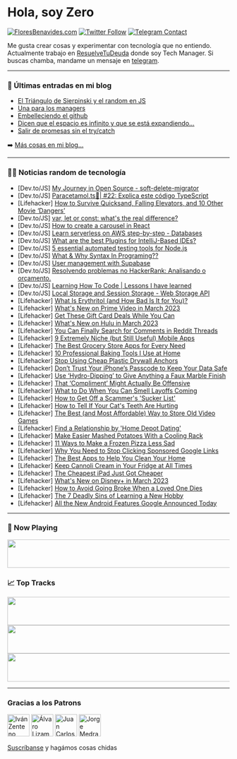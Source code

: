 # Hola, soy Zero

[![FloresBenavides.com](https://img.shields.io/website?down_message=oops&label=MiBlog&style=for-the-badge&up_message=online&url=https%3A%2F%2Ffloresbenavides.com)](https://floresbenavides.com) [![Twitter Follow](https://img.shields.io/twitter/follow/ZeroDragon?color=%231DA1F2&label=Follow&logo=twitter&logoColor=ffffff&style=for-the-badge)](https://twitter.com/zerodragon) [![Telegram Contact](https://img.shields.io/badge/escr%C3%ADbeme-ZeroDragon-%2326A5E4?style=for-the-badge&logo=telegram)](https://t.me/zerodragon)

Me gusta crear cosas y experimentar con tecnología que no entiendo.
Actualmente trabajo en [ResuelveTuDeuda](http://github.com/resuelve) donde soy Tech Manager.
Si buscas chamba, mandame un mensaje en [telegram](https://t.me/zerodragon).

---

### 📕 Últimas entradas en mi blog
<!-- BLOG-POST-LIST:START -->
- [El Triángulo de Sierpinski y el random en JS](https://floresbenavides.com/el-triangulo-de-sierpinski-y-el-random-en-js/)
- [Una para los managers](https://floresbenavides.com/una-para-los-managers/)
- [Embelleciendo el github](https://floresbenavides.com/embelleciendo-el-github/)
- [Dicen que el espacio es infinito y que se está expandiendo…](https://floresbenavides.com/dicen-que-el-espacio-es-infinito-y-que-se-esta-expandiendo/)
- [Salir de promesas sin el try/catch](https://floresbenavides.com/salir-de-promesas-sin-el-try-catch/)
<!-- BLOG-POST-LIST:END -->

➡️ [Más cosas en mi blog...](https://floresbenavides.com)

---

### 👨‍💻 Noticias random de tecnología
<!-- TECH-POSTS:START -->
- [Dev.to/JS] [My Journey in Open Source - soft-delete-migrator](https://dev.to/cadienvan/my-journey-in-open-source-soft-delete-migrator-6oo)
- [Dev.to/JS] [Paracetamol.ts💊| #22: Explica este código TypeScript](https://dev.to/duxtech/paracetamolts-22-explica-este-codigo-typescript-299n)
- [Lifehacker] [How to Survive Quicksand, Falling Elevators, and 10 Other Movie ‘Dangers’](https://lifehacker.com/how-to-survive-quicksand-falling-elevators-and-10-oth-1850165549)
- [Dev.to/JS] [var, let or const: what&#39;s the real difference?](https://dev.to/ppiippaa/var-let-or-const-whats-the-real-difference-37l9)
- [Dev.to/JS] [How to create a carousel in React](https://dev.to/diorla/how-to-create-a-carousel-in-react-37n9)
- [Dev.to/JS] [Learn serverless on AWS step-by-step - Databases](https://dev.to/kumo/learn-serverless-on-aws-step-by-step-databases-kkg)
- [Dev.to/JS] [What are the best Plugins for IntelliJ-Based IDEs?](https://dev.to/denis_miriti/what-are-the-best-plugins-for-intellij-based-ides-keb)
- [Dev.to/JS] [5 essential automated testing tools for Node.js](https://dev.to/zvone187/5-essential-automated-testing-tools-for-nodejs-14lj)
- [Dev.to/JS] [What &amp; Why Syntax In Programing??](https://dev.to/shaikhmd007/what-why-syntax-in-programing-31nk)
- [Dev.to/JS] [User management with Supabase](https://dev.to/guillaumeduhan/user-management-with-supabase-b93)
- [Dev.to/JS] [Resolvendo problemas no HackerRank: Analisando o orçamento.](https://dev.to/altencirsilvajr/resolvendo-problemas-no-hackerrank-analisando-o-orcamento-154o)
- [Dev.to/JS] [Learning How To Code | Lessons I have learned](https://dev.to/brendamichellle/learning-how-to-code-lessons-i-have-learned-54mg)
- [Dev.to/JS] [Local Storage and Session Storage - Web Storage API](https://dev.to/nikolasbarwicki/local-storage-and-session-storage-web-storage-api-4f86)
- [Lifehacker] [What Is Erythritol &lpar;and How Bad Is It for You&rpar;?](https://lifehacker.com/what-is-erythritol-and-how-bad-is-it-for-you-1850170222)
- [Lifehacker] [What&#39;s New on Prime Video in March 2023](https://lifehacker.com/whats-new-on-prime-video-in-march-2023-1850169834)
- [Lifehacker] [Get These Gift Card Deals While You Can](https://lifehacker.com/get-these-gift-card-deals-while-you-can-1850168858)
- [Lifehacker] [What&#39;s New on Hulu in March 2023](https://lifehacker.com/whats-new-on-hulu-in-march-2023-1850169381)
- [Lifehacker] [You Can Finally Search for Comments in Reddit Threads](https://lifehacker.com/you-can-finally-search-for-comments-in-reddit-threads-1850168769)
- [Lifehacker] [9 Extremely Niche &lpar;but Still Useful&rpar; Mobile Apps](https://lifehacker.com/9-extremely-niche-but-still-useful-mobile-apps-1850168829)
- [Lifehacker] [The Best Grocery Store Apps for Every Need](https://lifehacker.com/the-best-grocery-store-apps-for-every-need-1850168630)
- [Lifehacker] [10 Professional Baking Tools I Use at Home](https://lifehacker.com/10-professional-baking-tools-i-use-at-home-1850168766)
- [Lifehacker] [Stop Using Cheap Plastic Drywall Anchors](https://lifehacker.com/stop-using-cheap-plastic-drywall-anchors-1850168414)
- [Lifehacker] [Don’t Trust Your iPhone’s Passcode to Keep Your Data Safe](https://lifehacker.com/don-t-trust-your-iphone-s-passcode-to-keep-your-data-sa-1850166806)
- [Lifehacker] [Use ‘Hydro-Dipping’ to Give Anything a Faux Marble Finish](https://lifehacker.com/use-hydro-dipping-to-give-anything-a-faux-marble-fini-1850168235)
- [Lifehacker] [That ‘Compliment’ Might Actually Be Offensive](https://lifehacker.com/that-compliment-might-actually-be-offensive-1850165585)
- [Lifehacker] [What to Do When You Can Smell Layoffs Coming](https://lifehacker.com/what-to-do-when-you-can-smell-layoffs-coming-1850162589)
- [Lifehacker] [How to Get Off a Scammer&#39;s &#39;Sucker List&#39;](https://lifehacker.com/how-to-get-off-a-scammers-sucker-list-1850166269)
- [Lifehacker] [How to Tell If Your Cat&#39;s Teeth Are Hurting](https://lifehacker.com/how-to-tell-if-your-cats-teeth-are-hurting-1850166169)
- [Lifehacker] [The Best &lpar;and Most Affordable&rpar; Way to Store Old Video Games](https://lifehacker.com/the-best-and-most-affordable-way-to-store-old-video-g-1850166193)
- [Lifehacker] [Find a Relationship by &#39;Home Depot Dating&#39;](https://lifehacker.com/find-a-relationship-by-home-depot-dating-1850165628)
- [Lifehacker] [Make Easier Mashed Potatoes With a Cooling Rack](https://lifehacker.com/make-easier-mashed-potatoes-with-a-cooling-rack-1850165708)
- [Lifehacker] [11 Ways to Make a Frozen Pizza Less Sad](https://lifehacker.com/11-ways-to-make-a-frozen-pizza-less-sad-1850158066)
- [Lifehacker] [Why You Need to Stop Clicking Sponsored Google Links](https://lifehacker.com/why-you-need-to-stop-clicking-sponsored-google-links-1850163992)
- [Lifehacker] [The Best Apps to Help You Clean Your Home](https://lifehacker.com/the-best-apps-to-help-you-clean-your-home-1850164086)
- [Lifehacker] [Keep Cannoli Cream in Your Fridge at All Times](https://lifehacker.com/keep-cannoli-cream-in-your-fridge-at-all-times-1850165117)
- [Lifehacker] [The Cheapest iPad Just Got Cheaper](https://lifehacker.com/the-cheapest-ipad-just-got-cheaper-1850164778)
- [Lifehacker] [What&#39;s New on Disney+ in March 2023](https://lifehacker.com/whats-new-on-disney-in-march-2023-1850164481)
- [Lifehacker] [How to Avoid Going Broke When a Loved One Dies](https://lifehacker.com/how-to-avoid-going-broke-when-a-loved-one-dies-1850164088)
- [Lifehacker] [The 7 Deadly Sins of Learning a New Hobby](https://lifehacker.com/the-7-deadly-sins-of-learning-a-new-hobby-1850163682)
- [Lifehacker] [All the New Android Features Google Announced Today](https://lifehacker.com/all-the-new-android-features-google-announced-today-1850164030)<!-- TECH-POSTS:END -->

---

### 🎵 Now Playing
<a href="https://spotify-now-playing-dun.vercel.app/now-playing?open"><img src="https://spotify-now-playing-dun.vercel.app/now-playing" width="540" height="64"></a>

### 📈 Top Tracks
<a href="https://spotify-now-playing-dun.vercel.app/top-tracks?i=1&open"><img src="https://spotify-now-playing-dun.vercel.app/top-tracks?i=1" width="540" height="64"></a>
<a href="https://spotify-now-playing-dun.vercel.app/top-tracks?i=2&open"><img src="https://spotify-now-playing-dun.vercel.app/top-tracks?i=2" width="540" height="64"></a>
<a href="https://spotify-now-playing-dun.vercel.app/top-tracks?i=3&open"><img src="https://spotify-now-playing-dun.vercel.app/top-tracks?i=3" width="540" height="64"></a>

---

### Gracias a los Patrons
[<img src="https://avatars.githubusercontent.com/u/243380?v=4" alt="Iván Zenteno" width="50px">](https://github.com/k001) [<img src="https://avatars.githubusercontent.com/u/19955639?v=4" alt="Álvaro Lizama" width="50px">](https://github.com/alvarolizama) [<img src="https://avatars.githubusercontent.com/u/2718753?v=4" alt="Juan Carlos Ruiz" width="50px">](https://github.com/JuanCrg90) [<img src="https://avatars.githubusercontent.com/u/37025?v=4" alt="Jorge Medrano" width="50px">](https://github.com/h1pp1e) 

[Suscríbanse](https://www.patreon.com/zerodragon) y hagámos cosas chidas

